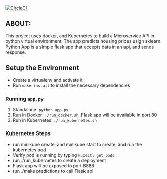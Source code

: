 [![CircleCI](https://circleci.com/gh/sageexplorer/Machine-Learning-Microservice-API.svg?style=svg)](https://circleci.com/gh/sageexplorer/Machine-Learning-Microservice-API)

## ABOUT:

This project uses docker, and Kubernetes to build a Microservice API in python virtual environment. The app predicts housing prices usign sklearn. Python App is a simple flask app that accepts data in an api, and sends response. 


## Setup the Environment

* Create a virtualenv and activate it
* Run `make install` to install the necessary dependencies

### Running `app.py`

1. Standalone:  `python app.py`
2. Run in Docker:  `./run_docker.sh`..Flask app will be available in port 80
3. Run in Kubernetes:  `./run_kubernetes.sh`

### Kubernetes Steps

* run minikube create, and minikube start to create, and run the kubernetes pod
* Verify pod is running by typing `kubectl get pods`
* run ./run_kubernetes to create a deployment
* Flask app will be exposed to port 8888
* run ./make predictions to call Flask api 
